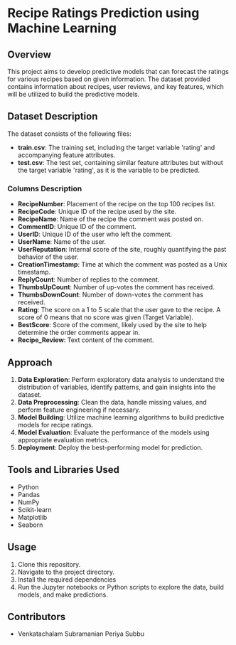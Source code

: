 # Recipe Ratings Prediction using Machine Learning

## Overview
This project aims to develop predictive models that can forecast the ratings for various recipes based on given information. The dataset provided contains information about recipes, user reviews, and key features, which will be utilized to build the predictive models.

## Dataset Description
The dataset consists of the following files:

- **train.csv**: The training set, including the target variable 'rating' and accompanying feature attributes.
- **test.csv**: The test set, containing similar feature attributes but without the target variable 'rating', as it is the variable to be predicted.

### Columns Description
- **RecipeNumber**: Placement of the recipe on the top 100 recipes list.
- **RecipeCode**: Unique ID of the recipe used by the site.
- **RecipeName**: Name of the recipe the comment was posted on.
- **CommentID**: Unique ID of the comment.
- **UserID**: Unique ID of the user who left the comment.
- **UserName**: Name of the user.
- **UserReputation**: Internal score of the site, roughly quantifying the past behavior of the user.
- **CreationTimestamp**: Time at which the comment was posted as a Unix timestamp.
- **ReplyCount**: Number of replies to the comment.
- **ThumbsUpCount**: Number of up-votes the comment has received.
- **ThumbsDownCount**: Number of down-votes the comment has received.
- **Rating**: The score on a 1 to 5 scale that the user gave to the recipe. A score of 0 means that no score was given (Target Variable).
- **BestScore**: Score of the comment, likely used by the site to help determine the order comments appear in.
- **Recipe_Review**: Text content of the comment.

## Approach
1. **Data Exploration**: Perform exploratory data analysis to understand the distribution of variables, identify patterns, and gain insights into the dataset.
2. **Data Preprocessing**: Clean the data, handle missing values, and perform feature engineering if necessary.
3. **Model Building**: Utilize machine learning algorithms to build predictive models for recipe ratings.
4. **Model Evaluation**: Evaluate the performance of the models using appropriate evaluation metrics.
5. **Deployment**: Deploy the best-performing model for prediction.

## Tools and Libraries Used
- Python
- Pandas
- NumPy
- Scikit-learn
- Matplotlib
- Seaborn

## Usage
1. Clone this repository.
2. Navigate to the project directory.
3. Install the required dependencies
4. Run the Jupyter notebooks or Python scripts to explore the data, build models, and make predictions.

## Contributors
- Venkatachalam Subramanian Periya Subbu

